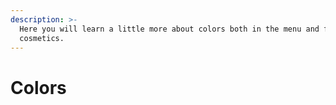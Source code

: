 ```yaml
---
description: >-
  Here you will learn a little more about colors both in the menu and for
  cosmetics.
---
```


# Colors

